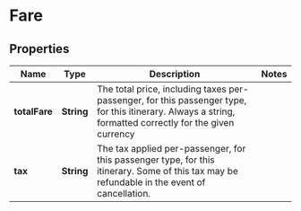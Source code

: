 
# Fare

## Properties
Name | Type | Description | Notes
------------ | ------------- | ------------- | -------------
**totalFare** | **String** | The total price, including taxes per-passenger, for this passenger type, for this itinerary. Always a string, formatted correctly for the given currency | 
**tax** | **String** | The tax applied per-passenger, for this passenger type, for this itinerary. Some of this tax may be refundable in the event of cancellation. | 



